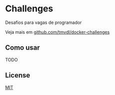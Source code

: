 # Challenges

Desafios para vagas de programador

Veja mais em [github.com/tmvdl/docker-challenges](https://github.com/tmvdl/docker-challenges)

## Como usar

TODO

## License

[MIT]()
